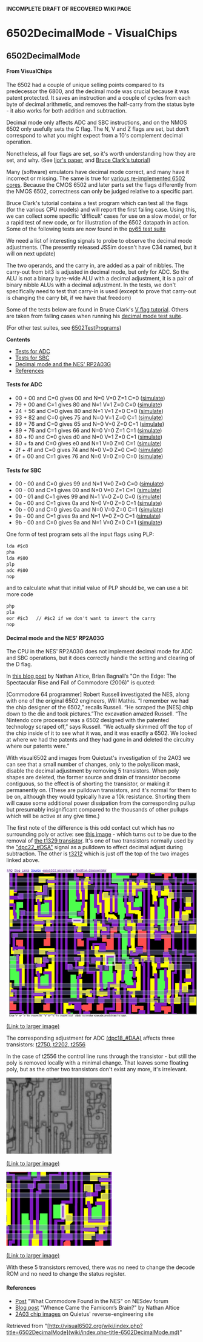 **INCOMPLETE DRAFT OF RECOVERED WIKI PAGE**

# 6502DecimalMode - VisualChips

## 6502DecimalMode

#### From VisualChips

The 6502 had a couple of unique selling points compared to its predecessor the 6800, and the decimal mode was crucial because it was patent protected. It saves an instruction and a couple of cycles from each byte of decimal arithmetic, and removes the half-carry from the status byte - it also works for both addition and subtraction.

Decimal mode only affects ADC and SBC instructions, and on the NMOS 6502 only usefully sets the C flag. The N, V and Z flags are set, but don't correspond to what you might expect from a 10's complement decimal operation.

Nonetheless, all four flags are set, so it's worth understanding how they are set, and why. (See [Ijor's paper](http://www.atariage.com/forums/topic/163876-flags-on-decimal-mode-on-the-nmos-6502), and [Bruce Clark's tutorial](http://www.6502.org/tutorials/decimal_mode.html))

Many (software) emulators have decimal mode correct, and many have it incorrect or missing. The same is true for [various re-implemented 6502 cores](http://forum.6502.org/viewtopic.php?t=1673). Because the CMOS 6502 and later parts set the flags differently from the NMOS 6502, correctness can only be judged relative to a specific part.

Bruce Clark's tutorial contains a test program which can test all the flags (for the various CPU models) and will report the first failing case.  Using this, we can collect some specific 'difficult' cases for use on a slow model, or for a rapid test of new code, or for illustration of the 6502 datapath in action.  Some of the following tests are now found in the [py65 test suite](https://github.com/mnaberez/py65/tree/master/src/py65/tests/devices)

We need a list of interesting signals to probe to observe the decimal mode adjustments. (The presently released JSSim doesn't have C34 named, but it will on next update)

The two operands, and the carry in, are added as a pair of nibbles. The carry-out from bit3 is adjusted in decimal mode, but only for ADC. So the ALU is not a binary byte-wide ALU with a decimal adjustment, it is a pair of binary nibble ALUs with a decimal adjustment.  In the tests, we don't specifically need to test that carry-in is used (except to prove that carry-out is changing the carry bit, if we have that freedom)

Some of the tests below are found in Bruce Clark's [V flag tutorial](http://www.6502.org/tutorials/vflag.html#b). Others are taken from failing cases when running his [decimal mode test suite](http://www.6502.org/tutorials/decimal_mode.html#B).

(For other test suites, see [6502TestPrograms](wiki/wiki/index.php-title-6502TestPrograms.md))

**Contents**

- [Tests for ADC](#tests-for-adc)
- [Tests for SBC](#tests-for-sbc)
- [Decimal mode and the NES' RP2A03G](#decimal-mode-and-the-nes.27-rp2a03g)
- [References](#references)

#### Tests for ADC

- 00 + 00 and C=0 gives 00 and N=0 V=0 Z=1 C=0 ([simulate](http://visual6502.org/JSSim/expert.html?graphics=f&steps=30&a=0&d=a9c848a900286900ea08aa6849c2ea))
- 79 + 00 and C=1 gives 80 and N=1 V=1 Z=0 C=0 ([simulate](http://visual6502.org/JSSim/expert.html?graphics=f&steps=56&a=0&d=a90f48a979286900ea08aa6849c2ea))
- 24 + 56 and C=0 gives 80 and N=1 V=1 Z=0 C=0 ([simulate](http://visual6502.org/JSSim/expert.html?graphics=f&steps=56&a=0&d=a90a48a924286956ea08aa6849c2ea))
- 93 + 82 and C=0 gives 75 and N=0 V=1 Z=0 C=1 ([simulate](http://visual6502.org/JSSim/expert.html?graphics=f&steps=56&a=0&d=a98e48a993286982ea08aa6849c2ea))
- 89 + 76 and C=0 gives 65 and N=0 V=0 Z=0 C=1 ([simulate](http://visual6502.org/JSSim/expert.html?graphics=f&steps=56&a=0&d=a9fe48a989286976ea08aa6849c2ea))
- 89 + 76 and C=1 gives 66 and N=0 V=0 Z=1 C=1 ([simulate](http://visual6502.org/JSSim/expert.html?graphics=f&steps=56&a=0&d=a9fd48a989286976ea08aa6849c2ea))
- 80 + f0 and C=0 gives d0 and N=0 V=1 Z=0 C=1 ([simulate](http://visual6502.org/JSSim/expert.html?graphics=f&steps=56&a=0&d=a9ba48a9802869f0ea08aa6849c2ea))
- 80 + fa and C=0 gives e0 and N=1 V=0 Z=0 C=1 ([simulate](http://visual6502.org/JSSim/expert.html?graphics=f&steps=56&a=0&d=a97e48a9802869faea08aa6849c2ea))
- 2f + 4f and C=0 gives 74 and N=0 V=0 Z=0 C=0 ([simulate](http://visual6502.org/JSSim/expert.html?graphics=f&steps=56&a=0&d=a9fe48a92f28694fea08aa6849c2ea))
- 6f + 00 and C=1 gives 76 and N=0 V=0 Z=0 C=0 ([simulate](http://visual6502.org/JSSim/expert.html?graphics=f&steps=56&a=0&d=a9ff48a96f286900ea08aa6849c2ea))

#### Tests for SBC

- 00 - 00 and C=0 gives 99 and N=1 V=0 Z=0 C=0 ([simulate](http://visual6502.org/JSSim/expert.html?graphics=f&steps=56&a=0&d=a94e48a90028e900ea08aa6849c2ea))
- 00 - 00 and C=1 gives 00 and N=0 V=0 Z=1 C=1 ([simulate](http://visual6502.org/JSSim/expert.html?graphics=f&steps=56&a=0&d=a9c948a90028e900ea08aa6849c2ea))
- 00 - 01 and C=1 gives 99 and N=1 V=0 Z=0 C=0 ([simulate](http://visual6502.org/JSSim/expert.html?graphics=f&steps=56&a=0&d=a97f48a90028e901ea08aa6849c2ea))
- 0a - 00 and C=1 gives 0a and N=0 V=0 Z=0 C=1 ([simulate](http://visual6502.org/JSSim/expert.html?graphics=f&steps=56&a=0&d=a9cb48a90a28e900ea08aa6849c2ea))
- 0b - 00 and C=0 gives 0a and N=0 V=0 Z=0 C=1 ([simulate](http://visual6502.org/JSSim/expert.html?graphics=f&steps=56&a=0&d=a9ca48a90b28e900ea08aa6849c2ea))
- 9a - 00 and C=1 gives 9a and N=1 V=0 Z=0 C=1 ([simulate](http://visual6502.org/JSSim/expert.html?graphics=f&steps=56&a=0&d=a94b48a99a28e900ea08aa6849c2ea))
- 9b - 00 and C=0 gives 9a and N=1 V=0 Z=0 C=1 ([simulate](http://visual6502.org/JSSim/expert.html?graphics=f&steps=56&a=0&d=a94a48a99b28e900ea08aa6849c2ea))

One form of test program sets all the input flags using PLP:

```
lda #$c8
pha
lda #$00
plp
adc #$00
nop
```

and to calculate what that initial value of PLP should be, we can use a bit more code

```
php
pla
eor #$c3   // #$c2 if we don't want to invert the carry
nop
```

#### Decimal mode and the NES' RP2A03G

The CPU in the NES' RP2A03G does not implement decimal mode for ADC and SBC operations, but it does correctly handle the setting and clearing of the D flag.

In [this blog post](http://metopal.com/2012/02/12/famicom-brain/) by Nathan Altice, Brian Bagnall’s "On the Edge: The Spectacular Rise and Fall of Commodore (2006)" is quoted:

[Commodore 64 programmer] Robert Russell investigated the NES, along with one of the original 6502 engineers, Will Mathis. “I remember we had the chip designer of the 6502,” recalls Russell. “He scraped the [NES] chip down to the die and took pictures.”The excavation amazed Russell. “The Nintendo core processor was a 6502 designed with the patented technology scraped off,” says Russell. “We actually skimmed off the top of the chip inside of it to see what it was, and it was exactly a 6502. We looked at where we had the patents and they had gone in and deleted the circuitry where our patents were.”

With visual6502 and images from Quietust's investigation of the 2A03 we can see that a small number of changes, only to the polysilicon mask, disable the decimal adjustment by removing 5 transistors.  When poly shapes are deleted, the former source and drain of transistor become contiguous, so the effect is of shorting the transistor, or making it permanently on. (These are pulldown transistors, and it's normal for them to be on, although they would typically have a 10k resistance.  Shorting them will cause some additional power dissipation from the corresponding pullup but presumably insignificant compared to the thousands of other pullups which will be active at any give time.)

The first note of the difference is this odd contact cut which has no surrounding poly or active: see [this image](http://uxul.org/~noname/chips/strange-via-1.png) - which turns out to be due to the removal of [the t1329 transistor](http://visual6502.org/JSSim/expert.html?nosim=t&find=t1329&panx=289.2&pany=446.7&zoom=12.4).  It's one of two transistors normally used by the ["dpc22\_#DSA"](http://visual6502.org/JSSim/expert.html?nosim=t&find=dpc18_~DAA&panx=257.4&pany=417.3&zoom=2.4) signal as a pulldown to effect decimal adjust during subtraction. The other is [t3212](http://visual6502.org/JSSim/expert.html?nosim=t&find=t3212,t1329&panx=287.0&pany=437.6&zoom=12.4) which is just off the top of the two images linked above.

![t3212 and t1329 in visual6502](images/7/76/6502-decimal-subtract-visual6502.png)

[(Link to larger image)](wiki/wiki/index.php-title-File-6502-decimal-subtract-visual6502.png.md)

The corresponding adjustment for ADC [(dpc18\_#DAA)](http://visual6502.org/JSSim/expert.html?nosim=t&find=dpc18_~DAA&panx=257.4&pany=417.3&zoom=2.4) affects three transistors: [t2750, t2202, t2556](http://visual6502.org/JSSim/expert.html?nosim=t&find=t2750,t2202,t2556&panx=249.9&pany=456.7&zoom=5.0)

In the case of t2556 the control line runs through the transistor - but still the poly is removed locally with a minimal change. That leaves some floating poly, but as the other two transistors don't exist any more, it's irrelevant.

![Image (no description given)](images/8/89/NES-2A03-decimal-DAA-removed.png)

[(Link to larger image)](wiki/wiki/index.php-title-File-NES-2A03-decimal-DAA-removed.png.md)

![Image (no description given)](images/thumb/7/78/6502-decimal-DAA-removed-visual6502.png/278px-6502-decimal-DAA-removed-visual6502.png)

[(Link to larger image)](wiki/wiki/index.php-title-File-6502-decimal-DAA-removed-visual6502.png.md)

With these 5 transistors removed, there was no need to change the decode ROM and no need to change the status register.

#### References

- [Post](http://forums.nesdev.com/viewtopic.php?t=2828) "What Commodore Found in the NES" on NESdev forum
- [Blog post](http://metopal.com/2012/02/12/famicom-brain/) "Whence Came the Famicom’s Brain?" by Nathan Altice
- [2A03 chip images](http://www.qmtpro.com/~nes/chipimages/#rp2a03) on Quietus' reverse-engineering site

Retrieved from "[http://visual6502.org/wiki/index.php?title=6502DecimalMode](wiki/index.php-title-6502DecimalMode.md)"

